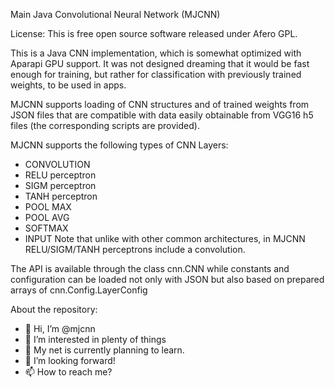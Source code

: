 Main Java Convolutional Neural Network (MJCNN)

License: This is free open source software released under Afero GPL.

This is a Java CNN implementation, which is somewhat optimized with Aparapi GPU support. It was not designed dreaming that it would be fast enough for training, but rather for classification with previously trained weights, to be used in apps.

MJCNN supports loading of CNN structures and of trained weights from JSON files that are compatible with data easily obtainable from VGG16 h5 files (the corresponding scripts are provided).

MJCNN supports the following types of CNN Layers:
* CONVOLUTION
* RELU perceptron
* SIGM perceptron
* TANH perceptron
* POOL MAX
* POOL AVG
* SOFTMAX
* INPUT
Note that unlike with other common architectures, in MJCNN RELU/SIGM/TANH perceptrons include a convolution.

The API is available through the class cnn.CNN while constants and configuration can be loaded not only with JSON but also based on prepared arrays of cnn.Config.LayerConfig


About the repository:


- 👋 Hi, I’m @mjcnn
- 👀 I’m interested in plenty of things
- 🌱 My net is currently planning to learn.
- 💞️ I’m looking forward!
- 📫 How to reach me?

<!---
mjcnn/mjcnn is a ✨ special ✨ repository because its `README.md` (this file) appears on your GitHub profile.
You can click the Preview link to take a look at your changes.
--->
